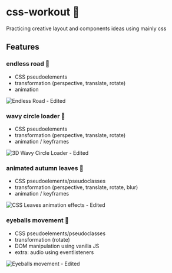 # css-workout :art:
Practicing creative layout and components ideas using mainly css

## Features

### endless road :traffic_light:
  - CSS pseudoelements
  - transformation (perspective, translate, rotate)
  - animation
  
![Endless Road - Edited](https://user-images.githubusercontent.com/44209758/71594309-2e0b7880-2b16-11ea-99c2-c46756047922.gif)

### wavy circle loader :ocean:
  - CSS pseudoelements
  - transformation (perspective, translate, rotate)
  - animation / keyframes
  
![3D Wavy Circle Loader - Edited](https://user-images.githubusercontent.com/44209758/71594316-3794e080-2b16-11ea-97fd-58147085856b.gif)

### animated autumn leaves :maple_leaf:
  - CSS pseudoelements/pseudoclasses
  - transformation (perspective, translate, rotate, blur)
  - animation / keyframes

![CSS Leaves animation effects - Edited](https://user-images.githubusercontent.com/44209758/71597123-c27ad880-2b20-11ea-946b-ad794e315d81.gif)

### eyeballs movement :eyes:
  - CSS pseudoelements/pseudoclasses
  - transformation (rotate)
  - DOM manipulation using vanilla JS
  - extra: audio using eventlisteners 
  
  ![Eyeballs movement - Edited](https://user-images.githubusercontent.com/44209758/71731564-d9247680-2e23-11ea-8d37-27084b437549.gif)

  

  
  

